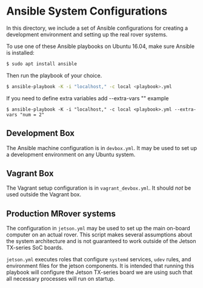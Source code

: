 # Ansible System Configurations

In this directory, we include a set of Ansible configurations for creating a
development environment and setting up the real rover systems.

To use one of these Ansible playbooks on Ubuntu 16.04, make sure Ansible is
installed:

```sh
$ sudo apt install ansible
```

Then run the playbook of your choice.
```sh
$ ansible-playbook -K -i "localhost," -c local <playbook>.yml
```
If you need to define extra variables add --extra-vars "<variable definition>"
example
```
$ ansible-playbook -K -i "localhost," -c local <playbook>.yml --extra-vars "num = 2"
```

## Development Box

The Ansible machine configuration is in `devbox.yml`. It may be used to set up
a development environment on any Ubuntu system.

## Vagrant Box

The Vagrant setup configuration is in `vagrant_devbox.yml`. It should *not* be
used outside the Vagrant box.

## Production MRover systems

The configuration in `jetson.yml` may be used to set up the main on-board
computer on an actual rover. This script makes several assumptions about the
system architecture and is not guaranteed to work outside of the Jetson
TX-series SoC boards.

`jetson.yml` executes roles that configure `systemd` services, `udev` rules,
and environment files for the jetson components. It is intended that running
this playbook will configure the Jetson TX-series board we are using such that
all necessary processes will run on startup.
